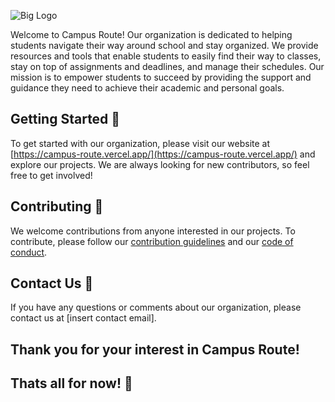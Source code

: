 ![Big Logo](../blob/main/assets/logo-big.png)

Welcome to Campus Route! Our organization is dedicated to helping students navigate their way around school and stay
organized. We provide resources and tools that enable students to easily find their way to classes, stay on top of
assignments and deadlines, and manage their schedules. Our mission is to empower students to succeed by providing the
support and guidance they need to achieve their academic and personal goals.

## Getting Started 🚀

To get started with our organization, please visit our website at
[https://campus-route.vercel.app/](https://campus-route.vercel.app/) and explore our projects. We are
always looking for new contributors, so feel free to get involved!

## Contributing 🙌

We welcome contributions from anyone interested in our projects. To contribute, please follow our [contribution
guidelines](../CONTRIBUTING.md) and our [code of conduct](../CODE_OF_CONDUCT.md).

## Contact Us 📨

If you have any questions or comments about our organization, please contact us at [insert contact email].

## Thank you for your interest in Campus Route!
## Thats all for now! 🎉